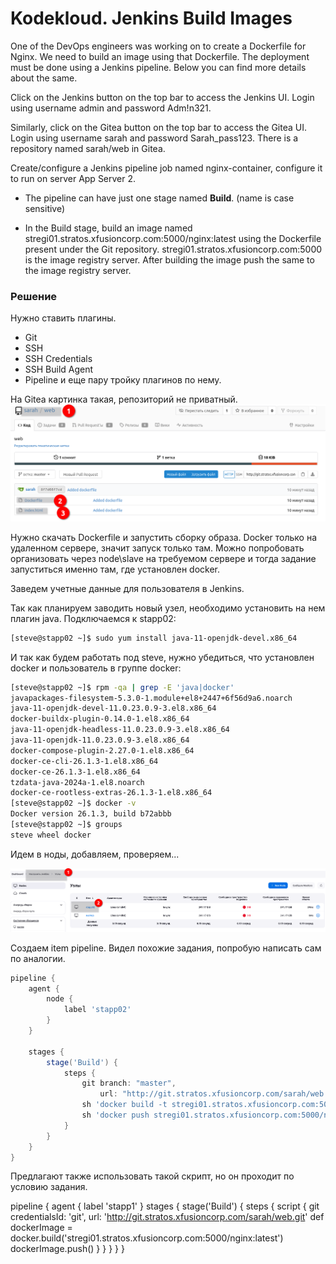 # Kodekloud. Jenkins Build Images

One of the DevOps engineers was working on to create a Dockerfile for Nginx. We need to build an image using that Dockerfile. The deployment must be done using a Jenkins pipeline. Below you can find more details about the same.


Click on the Jenkins button on the top bar to access the Jenkins UI. Login using username admin and password Adm!n321.

Similarly, click on the Gitea button on the top bar to access the Gitea UI. Login using username sarah and password Sarah_pass123. There is a repository named sarah/web in Gitea.

Create/configure a Jenkins pipeline job named nginx-container, configure it to run on server App Server 2.

- The pipeline can have just one stage named __Build__. (name is case sensitive)

- In the Build stage, build an image named stregi01.stratos.xfusioncorp.com:5000/nginx:latest using the Dockerfile present under the Git repository. stregi01.stratos.xfusioncorp.com:5000 is the image registry server. After building the image push the same to the image registry server.


### Решение

Нужно ставить плагины.
- Git
- SSH
- SSH Credentials
- SSH Build Agent
- Pipeline и еще пару тройку плагинов по нему.

На Gitea картинка такая, репозиторий не приватный.
![](./img/3_git.png)

Нужно скачать Dockerfile и запустить сборку образа. Docker только на удаленном сервере, значит запуск только там. Можно попробовать организовать через node\slave на требуемом сервере и тогда задание запуститься именно там, где установлен docker.

Заведем учетные данные для пользователя в Jenkins. 

Так как планируем заводить новый узел, необходимо установить на нем плагин java. Подключаемся к stapp02:
```bash
[steve@stapp02 ~]$ sudo yum install java-11-openjdk-devel.x86_64
```

И так как будем работать под steve, нужно убедиться, что установлен docker и пользователь в группе docker:
```bash
[steve@stapp02 ~]$ rpm -qa | grep -E 'java|docker'
javapackages-filesystem-5.3.0-1.module+el8+2447+6f56d9a6.noarch
java-11-openjdk-devel-11.0.23.0.9-3.el8.x86_64
docker-buildx-plugin-0.14.0-1.el8.x86_64
java-11-openjdk-headless-11.0.23.0.9-3.el8.x86_64
java-11-openjdk-11.0.23.0.9-3.el8.x86_64
docker-compose-plugin-2.27.0-1.el8.x86_64
docker-ce-cli-26.1.3-1.el8.x86_64
docker-ce-26.1.3-1.el8.x86_64
tzdata-java-2024a-1.el8.noarch
docker-ce-rootless-extras-26.1.3-1.el8.x86_64
[steve@stapp02 ~]$ docker -v
Docker version 26.1.3, build b72abbb
[steve@stapp02 ~]$ groups
steve wheel docker
```

Идем в ноды, добавляем, проверяем...

![](./img/3_node.png)



Создаем item pipeline. Видел похожие задания, попробую написать сам по аналогии.

```groovy
pipeline {
    agent {
        node {
            label 'stapp02'
        }
    }

    stages {
        stage('Build') {
            steps {
                git branch: "master",
                    url: "http://git.stratos.xfusioncorp.com/sarah/web.git"
                sh 'docker build -t stregi01.stratos.xfusioncorp.com:5000/nginx:latest .'
                sh 'docker push stregi01.stratos.xfusioncorp.com:5000/nginx:latest'
            }
        }
    }
}
```

Предлагают также использовать такой скрипт, но он проходит по условию задания.

pipeline {
    agent {
       label 'stapp1'
    }
	stages {
		stage('Build') {
		    steps {
		        script {
                    git credentialsId: 'git', url: 'http://git.stratos.xfusioncorp.com/sarah/web.git'
                    def dockerImage = docker.build('stregi01.stratos.xfusioncorp.com:5000/nginx:latest')
                    dockerImage.push()
		        }
		    }
		}
	}
}



